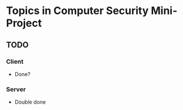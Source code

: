 # Topics in Computer Security Mini-Project #

## TODO ##
### Client ###
* Done?

### Server ###
* Double done

